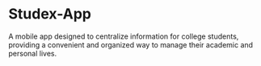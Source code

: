 # Studex-App
A mobile app designed to centralize information for college students, providing a convenient and organized way to manage their academic and personal lives.
